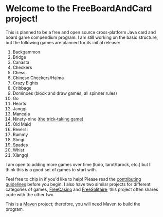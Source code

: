 # Welcome to the FreeBoardAndCard project!
This is planned to be a free and open source cross-platform Java card and board game compendium program. I am still working on the basic structure, but the following games are planned for its initial release:
1. Backgammon
2. Bridge
3. Canasta
4. Checkers
5. Chess
6. Chinese Checkers/Halma
7. Crazy Eights
8. Cribbage
9. Dominoes (block and draw games, all spinner rules)
10. Go
11. Hearts
12. Janggi
13. Mancala
14. Ninety-nine ([the trick-taking game](http://www.parlettgames.uk/oricards/ninety9.html))
15. Old Maid
16. Reversi
17. Rummy
18. Shōgi
19. Spades
20. Whist
21. Xiàngqí

I am open to adding more games over time (ludo, tarot/tarock, etc.) but I think this is a good set of games to start with.

Feel free to chip in if you'd like to help! Please read the [contributing guidelines](/CONTRIBUTING.md) before you begin. I also have two similar projects for different categories of games, [FreeCasino](https://github.com/StrangerCoug/FreeCasino) and [FreeSolitaire](https://github.com/StrangerCoug/FreeSolitaire); this project often shares code with the other two.

This is a [Maven](https://maven.apache.org/) project; therefore, you will need Maven to build the program. 